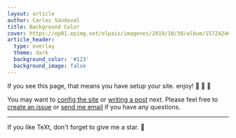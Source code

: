 ```yaml
---
layout: article
author: Carlos Sandoval
title: Background Color 
cover: https://ep01.epimg.net/elpais/imagenes/2019/10/30/album/1572424649_614672_1572453030_noticia_normal.jpg
article_header:
  type: overlay
  theme: dark
  background_color: '#123'
  background_image: false
---
```


If you see this page, that means you have setup your site. enjoy! :ghost: :ghost: :ghost:

You may want to [config the site](https://tianqi.name/jekyll-TeXt-theme/docs/en/configuration) or [writing a post](https://tianqi.name/jekyll-TeXt-theme/docs/en/writing-posts) next. Please feel free to [create an issue](https://github.com/kitian616/jekyll-TeXt-theme/issues) or [send me email](mailto:kitian616@outlook.com) if you have any questions.

<!--more-->

---

If you like TeXt, don't forget to give me a star. :star2:

